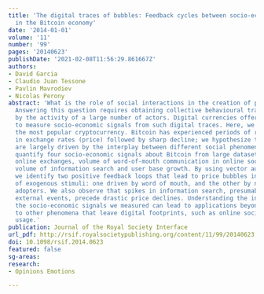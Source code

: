 ```yaml
---
title: 'The digital traces of bubbles: Feedback cycles between socio-economic signals
  in the Bitcoin economy'
date: '2014-01-01'
volume: '11'
number: '99'
pages: '20140623'
publishDate: '2021-02-08T11:56:29.861667Z'
authors:
- David Garcia
- Claudio Juan Tessone
- Pavlin Mavrodiev
- Nicolas Perony
abstract: 'What is the role of social interactions in the creation of price bubbles?
  Answering this question requires obtaining collective behavioural traces generated
  by the activity of a large number of actors. Digital currencies offer a unique possibility
  to measure socio-economic signals from such digital traces. Here, we focus on Bitcoin,
  the most popular cryptocurrency. Bitcoin has experienced periods of rapid increase
  in exchange rates (price) followed by sharp decline; we hypothesize that these fluctuations
  are largely driven by the interplay between different social phenomena. We thus
  quantify four socio-economic signals about Bitcoin from large datasets: price on
  online exchanges, volume of word-of-mouth communication in online social media,
  volume of information search and user base growth. By using vector autoregression,
  we identify two positive feedback loops that lead to price bubbles in the absence
  of exogenous stimuli: one driven by word of mouth, and the other by new Bitcoin
  adopters. We also observe that spikes in information search, presumably linked to
  external events, precede drastic price declines. Understanding the interplay between
  the socio-economic signals we measured can lead to applications beyond cryptocurrencies
  to other phenomena that leave digital footprints, such as online social network
  usage.'
publication: Journal of the Royal Society Interface
url_pdf: http://rsif.royalsocietypublishing.org/content/11/99/20140623.abstract
doi: 10.1098/rsif.2014.0623
featured: false
sg-areas:
research: 
- Opinions Emotions

---
```

